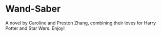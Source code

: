 # Wand-Saber
A novel by Caroline and Preston Zhang, combining their loves for Harry Potter and Star Wars. Enjoy!
